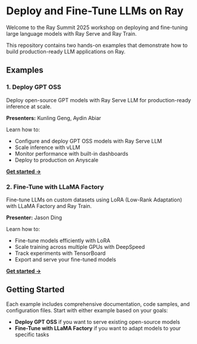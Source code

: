 # Deploy and Fine-Tune LLMs on Ray

Welcome to the Ray Summit 2025 workshop on deploying and fine-tuning large language models with Ray Serve and Ray Train.

This repository contains two hands-on examples that demonstrate how to build production-ready LLM applications on Ray.

## Examples

### 1. Deploy GPT OSS

Deploy open-source GPT models with Ray Serve LLM for production-ready inference at scale.

**Presenters:** Kunling Geng, Aydin Abiar

Learn how to:
- Configure and deploy GPT OSS models with Ray Serve LLM
- Scale inference with vLLM
- Monitor performance with built-in dashboards
- Deploy to production on Anyscale

**[Get started →](gpt-oss/)**

### 2. Fine-Tune with LLaMA Factory

Fine-tune LLMs on custom datasets using LoRA (Low-Rank Adaptation) with LLaMA Factory and Ray Train.

**Presenter:** Jason Ding

Learn how to:
- Fine-tune models efficiently with LoRA
- Scale training across multiple GPUs with DeepSpeed
- Track experiments with TensorBoard
- Export and serve your fine-tuned models

**[Get started →](sft-lora-fine-tune/)**

## Getting Started

Each example includes comprehensive documentation, code samples, and configuration files. Start with either example based on your goals:

- **Deploy GPT OSS** if you want to serve existing open-source models
- **Fine-Tune with LLaMA Factory** if you want to adapt models to your specific tasks

